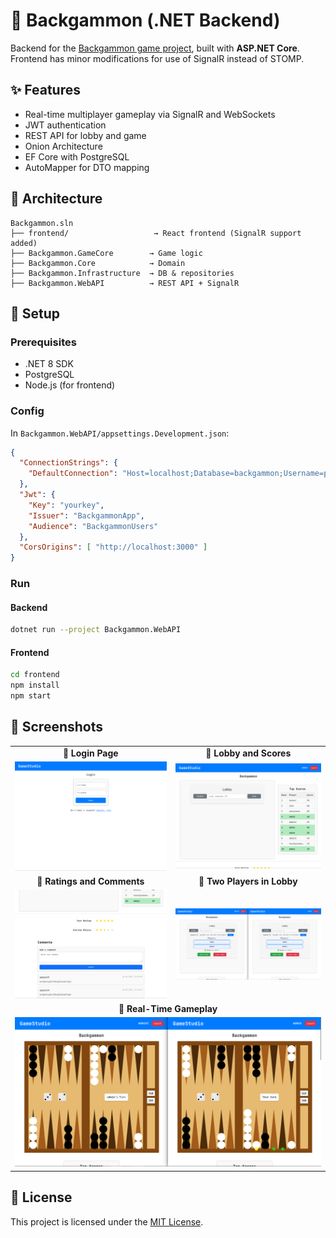 # 🎲 Backgammon (.NET Backend)

Backend for the [Backgammon game project](https://github.com/vilisvit/backgammon), built with **ASP.NET Core**.
Frontend has minor modifications for use of SignalR instead of STOMP.

## ✨ Features

- Real-time multiplayer gameplay via SignalR and WebSockets
- JWT authentication
- REST API for lobby and game
- Onion Architecture
- EF Core with PostgreSQL
- AutoMapper for DTO mapping

## 🧱 Architecture

```
Backgammon.sln
├── frontend/                   → React frontend (SignalR support added)
├── Backgammon.GameCore        → Game logic
├── Backgammon.Core            → Domain
├── Backgammon.Infrastructure  → DB & repositories
├── Backgammon.WebAPI          → REST API + SignalR
```

## 🚀 Setup

### Prerequisites

- .NET 8 SDK
- PostgreSQL
- Node.js (for frontend)

### Config

In `Backgammon.WebAPI/appsettings.Development.json`:

```json
{
  "ConnectionStrings": {
    "DefaultConnection": "Host=localhost;Database=backgammon;Username=postgres;Password=yourpassword"
  },
  "Jwt": {
    "Key": "yourkey",
    "Issuer": "BackgammonApp",
    "Audience": "BackgammonUsers"
  },
  "CorsOrigins": [ "http://localhost:3000" ]
}
```

### Run
#### Backend
```bash
dotnet run --project Backgammon.WebAPI
```
#### Frontend
```bash
cd frontend
npm install
npm start
```

## 📸 Screenshots

<table>
  <tr>
    <td align="center"><strong>🔐 Login Page</strong></td>
    <td align="center"><strong>👥 Lobby and Scores</strong></td>
  </tr>
  <tr>
    <td><img src="screenshots/1.png" width="350"/></td>
    <td><img src="screenshots/2.png" width="350"/></td>
  </tr>
  <tr>
    <td align="center"><strong>💬 Ratings and Comments</strong></td>
    <td align="center"><strong>🧩 Two Players in Lobby</strong></td>
  </tr>
  <tr>
    <td><img src="screenshots/3.png" width="350"/></td>
    <td><img src="screenshots/4.png" width="350"/></td>
  </tr>
  <tr>
    <td colspan="2" align="center"><strong>🎯 Real-Time Gameplay</strong></td>
  </tr>
  <tr>
    <td colspan="2" align="center"><img src="screenshots/5.png" width="500"/></td>
  </tr>
</table>

## 📄 License

This project is licensed under the [MIT License](./LICENSE).
